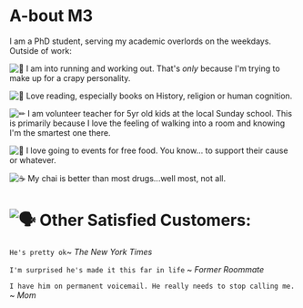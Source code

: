 # A-bout M3 #



I am a PhD student, serving my academic overlords on the weekdays. Outside of work:

![🐎](https://mail.google.com/mail/e/1f40e) I am into running and working out. That's _only_ because I'm trying to make up for a crapy personality.

![📗](https://mail.google.com/mail/e/1f4d7) Love reading, especially books on History, religion or human cognition.

![✏](https://mail.google.com/mail/e/270f)️ I am volunteer teacher for 5yr old kids at the local Sunday school. This is primarily because I love the feeling of walking into a room and knowing I'm the smartest one there.

![🍩](https://mail.google.com/mail/e/1f369) I love going to events for free food. You know... to support their cause or whatever.

![☕](https://mail.google.com/mail/e/2615) My chai is better than most drugs...well most, not all.




 # ![🗣](https://mail.google.com/mail/e/1f5e3) Other Satisfied Customers: #
`He's pretty ok`~ <em>The New York Times</em>

  

`I'm surprised he's made it this far in life` ~ <em>Former Roommate</em>

  

`I have him on permanent voicemail. He really needs to stop calling me.` ~ <em>Mom</em>
